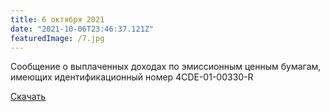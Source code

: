 ```yaml
---
title: 6 октября 2021
date: "2021-10-06T23:46:37.121Z"
featuredImage: /7.jpg
---
```


Сообщение о выплаченных доходах по эмиссионным ценным бумагам, имеющих идентификационный номер 4CDE-01-00330-R

[Скачать](/06-10-2021-1.pdf)